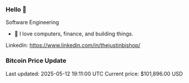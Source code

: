 ### Hello 🤙  

Software Engineering

- 🔭 I love computers, finance, and building things.
  
LinkedIn: https://www.linkedin.com/in/thejustinbishop/  











### Bitcoin Price Update
Last updated: 2025-05-12 19:11:00 UTC
Current price: $101,896.00 USD
